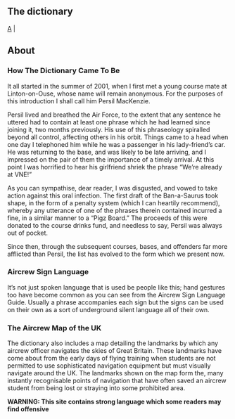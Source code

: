 ## The dictionary

[A](aircrew/a) | 

## About 
### How The Dictionary Came To Be

It all started in the summer of 2001, when I first met a young course mate at Linton-on-Ouse, whose name will remain anonymous. For the purposes of this introduction I shall call him Persil MacKenzie.

Persil lived and breathed the Air Force, to the extent that any sentence he uttered had to contain at least one phrase which he had learned since joining it, two months previously. His use of this phraseology spiralled beyond all control, affecting others in his orbit. Things came to a head when one day I telephoned him while he was a passenger in his lady-friend’s car. He was returning to the base, and was likely to be late arriving, and I impressed on the pair of them the importance of a timely arrival. At this point I was horrified to hear his girlfriend shriek the phrase “We’re already at VNE!”

As you can sympathise, dear reader, I was disgusted, and vowed to take action against this oral infection. The first draft of the Ban-a-Saurus took shape, in the form of a penalty system (which I can heartily recommend), whereby any utterance of one of the phrases therein contained incurred a fine, in a similar manner to a “Pigz Board.” The proceeds of this were donated to the course drinks fund, and needless to say, Persil was always out of pocket.

Since then, through the subsequent courses, bases, and offenders far more afflicted than Persil, the list has evolved to the form which we present now.

### Aircrew Sign Language

It’s not just spoken language that is used be people like this; hand gestures too have become common as you can see from the Aircrew Sign Language Guide. Usually a phrase accompanies each sign but the signs can be used on their own as a sort of underground silent language all of their own.

### The Aircrew Map of the UK

The dictionary also includes a map detailing the landmarks by which any aircrew officer navigates the skies of Great Britain. These landmarks have come about from the early days of flying training when students are not permitted to use sophisticated navigation equipment but must visually navigate around the UK. The landmarks shown on the map form the, many instantly recognisable points of navigation that have often saved an aircrew student from being lost or straying into some prohibited area.

 

**WARNING: This site contains strong language which some readers may find offensive**
